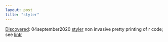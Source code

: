 ```yaml
---
layout: post
title: "styler"
---
```

[Discovered](http://rolandtanglao.com/2020/07/29/p1-blogthis-checkvist-list-links-to-blog/): 04september2020 [styler](https://github.com/r-lib/styler) non invasive pretty printing of r code; see [lintr](https://github.com/jimhester/lintr)
